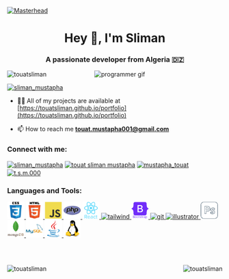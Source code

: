 [![Masterhead](https://media.licdn.com/dms/image/v2/D4E16AQFCg_1SzUXeNg/profile-displaybackgroundimage-shrink_350_1400/0/1733394055677?e=1738800000&v=beta&t=VBcxmXpo6VnE-mZSClcbpL562K2e3Fs-3BSjc_q9fAY)](https://touatsliman.io)

<h1 align="center">Hey 👋, I'm Sliman</h1>
<h3 align="center">A passionate developer from Algeria 	&#x1f1e9;&#x1f1ff;</h3>
<img alt="programmer gif" width="300" src="https://media.tenor.com/iviIq2uXz-kAAAAi/work-office.gif" align="right"></img>
<p align="left"> <img src="https://komarev.com/ghpvc/?username=touatsliman&label=Profile%20views&color=0e75b6&style=flat" alt="touatsliman" /> </p>

<p align="left"> <a href="https://twitter.com/sliman_mustapha" target="blank"><img src="https://img.shields.io/twitter/follow/sliman_mustapha?logo=twitter&style=for-the-badge" alt="sliman_mustapha" /></a> </p>

- 👨‍💻 All of my projects are available at [https://touatsliman.github.io/portfolio](https://touatsliman.github.io/portfolio)

- 📫 How to reach me **touat.mustapha001@gmail.com**

<h3 align="left">Connect with me:</h3>
<p align="left">
<a href="https://twitter.com/sliman_mustapha" target="blank"><img align="center" src="https://raw.githubusercontent.com/rahuldkjain/github-profile-readme-generator/master/src/images/icons/Social/twitter.svg" alt="sliman_mustapha" height="30" width="40" /></a>
<a href="https://linkedin.com/in/mustapha-touat" target="blank"><img align="center" src="https://raw.githubusercontent.com/rahuldkjain/github-profile-readme-generator/master/src/images/icons/Social/linked-in-alt.svg" alt="touat sliman mustapha" height="30" width="40" /></a>
<a href="https://instagram.com/mustapha_touat" target="blank"><img align="center" src="https://raw.githubusercontent.com/rahuldkjain/github-profile-readme-generator/master/src/images/icons/Social/instagram.svg" alt="mustapha_touat" height="30" width="40" /></a>
<a href="https://www.youtube.com/channel/UCBseZGOtx9sU2sIJ9q-i7WQ" target="blank"><img align="center" src="https://raw.githubusercontent.com/rahuldkjain/github-profile-readme-generator/master/src/images/icons/Social/youtube.svg" alt="t.s.m.000" height="30" width="40" /></a>
</p>

<h3 align="left">Languages and Tools:</h3>
<p align="left">
 
  <a href="https://www.w3schools.com/css/" target="_blank" rel="noreferrer"> <img src="https://raw.githubusercontent.com/devicons/devicon/master/icons/css3/css3-original-wordmark.svg" alt="css3" width="40" height="40"/> </a>
  <a href="https://www.w3.org/html/" target="_blank" rel="noreferrer"> <img src="https://raw.githubusercontent.com/devicons/devicon/master/icons/html5/html5-original-wordmark.svg" alt="html5" width="40" height="40"/> </a>
  <a href="https://developer.mozilla.org/en-US/docs/Web/JavaScript" target="_blank" rel="noreferrer"> <img src="https://raw.githubusercontent.com/devicons/devicon/master/icons/javascript/javascript-original.svg" alt="javascript" width="40" height="40"/> </a>
  <a href="https://www.php.net" target="_blank" rel="noreferrer"> <img src="https://raw.githubusercontent.com/devicons/devicon/master/icons/php/php-original.svg" alt="php" width="40" height="40"/> </a>
  <a href="https://reactjs.org/" target="_blank" rel="noreferrer"> <img src="https://raw.githubusercontent.com/devicons/devicon/master/icons/react/react-original-wordmark.svg" alt="react" width="40" height="40"/> </a>
  <a href="https://tailwindcss.com/" target="_blank" rel="noreferrer"> <img src="https://www.vectorlogo.zone/logos/tailwindcss/tailwindcss-icon.svg" alt="tailwind" width="40" height="40"/> </a>
   <a href="https://getbootstrap.com" target="_blank" rel="noreferrer"> <img src="https://raw.githubusercontent.com/devicons/devicon/master/icons/bootstrap/bootstrap-plain-wordmark.svg" alt="bootstrap" width="40" height="40"/> </a>
  <a href="https://git-scm.com/" target="_blank" rel="noreferrer"> <img src="https://www.vectorlogo.zone/logos/git-scm/git-scm-icon.svg" alt="git" width="40" height="40"/> </a>
  <a href="https://www.adobe.com/in/products/illustrator.html" target="_blank" rel="noreferrer"> <img src="https://www.vectorlogo.zone/logos/adobe_illustrator/adobe_illustrator-icon.svg" alt="illustrator" width="40" height="40"/> </a>
    <a href="https://www.photoshop.com/en" target="_blank" rel="noreferrer"> <img src="https://raw.githubusercontent.com/devicons/devicon/master/icons/photoshop/photoshop-line.svg" alt="photoshop" width="40" height="40"/> </a>
  <a href="https://www.mongodb.com/" target="_blank" rel="noreferrer"> <img src="https://raw.githubusercontent.com/devicons/devicon/master/icons/mongodb/mongodb-original-wordmark.svg" alt="mongodb" width="40" height="40"/> </a>
  <a href="https://www.mysql.com/" target="_blank" rel="noreferrer"> <img src="https://raw.githubusercontent.com/devicons/devicon/master/icons/mysql/mysql-original-wordmark.svg" alt="mysql" width="40" height="40"/> </a>
  <a href="https://www.java.com" target="_blank" rel="noreferrer"> <img src="https://raw.githubusercontent.com/devicons/devicon/master/icons/java/java-original.svg" alt="java" width="40" height="40"/> </a>
  <a href="https://www.linux.org/" target="_blank" rel="noreferrer"> <img src="https://raw.githubusercontent.com/devicons/devicon/master/icons/linux/linux-original.svg" alt="linux" width="40" height="40"/> </a>
</p>
<br  /><br  />
<p><img align="left" src="https://github-readme-stats.vercel.app/api/top-langs?username=touatsliman&show_icons=true&locale=en&layout=compact" alt="touatsliman" /></p>

<!--<p>&nbsp;<img align="center" src="https://github-readme-stats.vercel.app/api?username=touatsliman&show_icons=true&locale=en" alt="touatsliman" /></p> -->

<p><img align="right" src="https://github-readme-streak-stats.herokuapp.com/?user=touatsliman&" alt="touatsliman" /></p>
